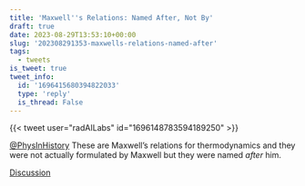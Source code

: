 ```yaml
---
title: 'Maxwell''s Relations: Named After, Not By'
draft: true
date: 2023-08-29T13:53:10+00:00
slug: '202308291353-maxwells-relations-named-after'
tags:
  - tweets
is_tweet: true
tweet_info:
  id: '1696415680394822033'
  type: 'reply'
  is_thread: False
---
```




{{< tweet user="radAILabs" id="1696148783594189250" >}}

[@PhysInHistory](https://x.com/PhysInHistory) These are Maxwell’s relations for thermodynamics and they were not actually formulated by Maxwell but they were named *after* him.

[Discussion](https://x.com/sytelus/status/1696415680394822033)
